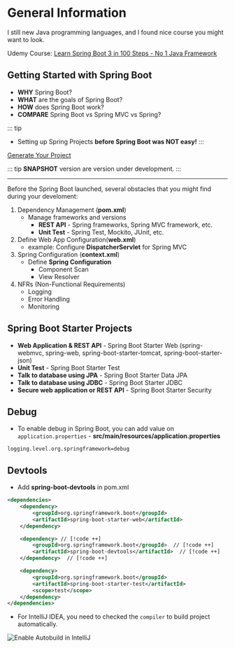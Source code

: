 # General Information

I still new Java programming languages, and I found nice course you might want to look.

Udemy Course: [Learn Spring Boot 3 in 100 Steps - No 1 Java Framework](https://www.udemy.com/course/spring-boot-tutorial-for-beginners/)

## Getting Started with Spring Boot
- **WHY** Spring Boot?
- **WHAT** are the goals of Spring Boot?
- **HOW** does Spring Boot work?
- **COMPARE** Spring Boot vs Spring MVC vs Spring?

::: tip
- Setting up Spring Projects **before Spring Boot was NOT easy!**
:::

[Generate Your Project](https://start.spring.io/)

::: tip
**SNAPSHOT** version are version under development.
:::

---

Before the Spring Boot launched, several obstacles that you might find during your develoment:

1. Dependency Management (**pom.xml**)
    - Manage frameworks and versions
      - **REST API** - Spring frameworks, Spring MVC framework, etc.
      - **Unit Test** - Spring Test, Mockito, JUnit, etc.
2. Define Web App Configuration(**web.xml**)
    - example: Configure **DispatcherServlet** for Spring MVC
3. Spring Configuration (**context.xml**)
    - Define **Spring Configuration**
      - Component Scan
      - View Resolver
4. NFRs (Non-Functional Requirements)
    - Logging
    - Error Handling
    - Monitoring

## Spring Boot Starter Projects
- **Web Application & REST API** - Spring Boot Starter Web (spring-webmvc, spring-web, spring-boot-starter-tomcat, spring-boot-starter-json)
- **Unit Test** - Spring Boot Starter Test
- **Talk to database using JPA** - Spring Boot Starter Data JPA
- **Talk to database using JDBC** - Spring Boot Starter JDBC
- **Secure web application or REST API** - Spring Boot Starter Security

## Debug

- To enable debug in Spring Boot, you can add value on `application.properties` - **src/main/resources/application.properties**

```properties
logging.level.org.springframework=debug
```

## Devtools

- Add **spring-boot-devtools** in pom.xml

```xml [pom.xml]
<dependencies>
	<dependency>
		<groupId>org.springframework.boot</groupId>
		<artifactId>spring-boot-starter-web</artifactId>
	</dependency>

    <dependency> // [!code ++]
		<groupId>org.springframework.boot</groupId>  // [!code ++]
		<artifactId>spring-boot-devtools</artifactId>  // [!code ++]
	</dependency>  // [!code ++]

	<dependency>
		<groupId>org.springframework.boot</groupId>
		<artifactId>spring-boot-starter-test</artifactId>
		<scope>test</scope>
	</dependency>
</dependencies>
```

- For IntelliJ IDEA, you need to checked the `compiler` to build project automatically.

![Enable Autobuild in IntelliJ](/assets/springboot/enable-autobuild-intellij.png)